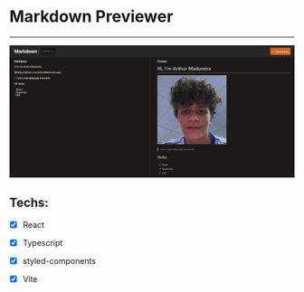 # Markdown Previewer
----

<img src="./.github/layout.png">

## Techs:

* [x] React
* [x] Typescript
* [x] styled-components
* [x] Vite

